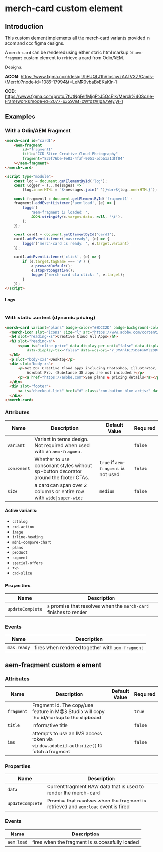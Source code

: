 # merch-card custom element

## Introduction

This custom element implements all the merch-card variants provided in acom and ccd figma designs.

A `merch-card` can be rendered using either static html markup or `aem-fragment` custom element to retrieve a card from Odin/AEM.

Designs:

**ACOM**: https://www.figma.com/design/tiEUQLJ1hVlosqwzAATVXZ/Cards-(Merch)?node-id=1086-17994&t=LeMR0vbaBoEKaKln-1

**CCD**: https://www.figma.com/proto/7tUtNgFelfMjgPoJ5QcE1k/Merch%40Scale-Frameworks?node-id=2077-63597&t=cWfdzWlga79eyjyI-1

## Examples

### With a Odin/AEM Fragment

```html {.demo .light}
<merch-card id="card1">
    <aem-fragment
        id="fragment1"
        title="CCD Slice Creative Cloud Photography"
        fragment="830f76be-0e83-4faf-9051-3dbb1a1dff04"
    ></aem-fragment>
</merch-card>

<script type="module">
    const log = document.getElementById('log');
    const logger = (...messages) =>
        (log.innerHTML = `${messages.join(' ')}<br>${log.innerHTML}`);

    const fragment1 = document.getElementById('fragment1');
    fragment1.addEventListener('aem:load', (e) => {
        logger(
            'aem-fragment is loaded: ',
            JSON.stringify(e.target.data, null, '\t'),
        );
    });

    const card1 = document.getElementById('card1');
    card1.addEventListener('mas:ready', (e) => {
        logger('merch-card is ready: ', e.target.variant);
    });

    card1.addEventListener('click', (e) => {
        if (e.target.tagName === 'A') {
            e.preventDefault();
            e.stopPropagation();
            logger('merch-card cta click: ', e.target);
        }
    });
</script>
```

#### Logs

```html {#log}

```

### With static content (dynamic pricing)

```html {.demo .light}
<merch-card variant="plans" badge-color="#EDCC2D" badge-background-color="#000000"" badge-text=" Best value">
  <merch-icon slot="icons" size="l" src="https://www.adobe.com/content/dam/shared/images/product-icons/svg/creative-cloud.svg" alt="Creative Cloud All Apps"></merch-icon>
  <h4 slot="heading-xs">Creative Cloud All Apps</h4>
  <h3 slot="heading-m">
      <span is="inline-price" data-display-per-unit="false" data-display-recurrence="true"
          data-display-tax="false" data-wcs-osi="r_JXAnlFI7xD6FxWKl2ODvZriLYBoSL701Kd1hRyhe8"></span>
  </h3>
  <p slot="body-xxs">Desktop</p>
  <div slot="body-xs">
      <p>Get 20+ Creative Cloud apps including Photoshop, Illustrator, Adobe Express, Premiere Pro, and
          Acrobat Pro. (Substance 3D apps are not included.)</p>
      <p><a href="https://adobe.com">See plans & pricing details</a></p>
  </div>
  <div slot="footer">
      <a is="checkout-link" href="#" class="con-button blue active" data-wcs-osi="r_JXAnlFI7xD6FxWKl2ODvZriLYBoSL701Kd1hRyhe8">Save now</a>
  </div>
</merch-card>
```

### Attributes

| Name        | Description                                                                         | Default Value                        | Required |
| ----------- | ----------------------------------------------------------------------------------- | ------------------------------------ | -------- |
| `variant`   | Variant in terms design. Not required when used with an `aem-fragment`              |                                      | `false`  |
| `consonant` | Whether to use consonant styles without sp-button decorator around the footer CTAs. | `true` if `aem-fragment` is not used | `false`  |
| `size`      | a card can span over 2 columns or entire row with `wide\|super-wide`                | `medium`                             | `false`  |

#### Active variants:

-   `catalog`
-   `ccd-action`
-   `image`
-   `inline-heading`
-   `mini-compare-chart`
-   `plans`
-   `product`
-   `segment`
-   `special-offers`
-   `twp`
-   `ccd-slice`

### Properties

| Name             | Description                                                      |
| ---------------- | ---------------------------------------------------------------- |
| `updateComplete` | a promise that resolves when the `merch-card` finishes to render |

### Events

| Name        | Description                                      |
| ----------- | ------------------------------------------------ |
| `mas:ready` | fires when rendered together with `aem-fragment` |

## aem-fragment custom element

### Attributes

| Name       | Description                                                                              | Default Value | Required |
| ---------- | ---------------------------------------------------------------------------------------- | ------------- | -------- |
| `fragment` | Fragment id. The copy/use feature in M@S Studio will copy the id/markup to the clipboard |               | `true`   |
| `title`    | Informative title                                                                        |               | `false`  |
| `ims`      | attempts to use an IMS access token via `window.adobeid.authorize()` to fetch a fragment |               | `false`  |

### Properties

| Name             | Description                                                                    |
| ---------------- | ------------------------------------------------------------------------------ |
| `data`           | Current fragment RAW data that is used to render the merch-card                |
| `updateComplete` | Promise that resolves when the fragment is retrieved and `aem:load` event is fired |

### Events

| Name       | Description                                    |
| ---------- | ---------------------------------------------- |
| `aem:load` | fires when the fragment is successfully loaded |
